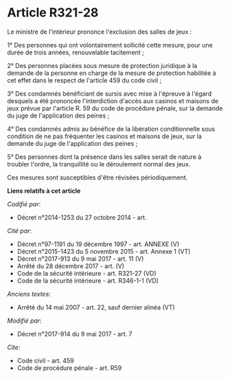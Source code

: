 # Article R321-28

Le ministre de l'intérieur prononce l'exclusion des salles de jeux :

1° Des personnes qui ont volontairement sollicité cette mesure, pour une durée de trois années, renouvelable tacitement ;

2° Des personnes placées sous mesure de protection juridique à la demande de la personne en charge de la mesure de protection
habilitée à cet effet dans le respect de l'article 459 du code civil ;

3° Des condamnés bénéficiant de sursis avec mise à l'épreuve à l'égard desquels a été prononcée l'interdiction d'accès aux
casinos et maisons de jeux prévue par l'article R. 59 du code de procédure pénale, sur la demande du juge de l'application
des peines ;

4° Des condamnés admis au bénéfice de la libération conditionnelle sous condition de ne pas fréquenter les casinos et maisons
de jeux, sur la demande du juge de l'application des peines ;

5° Des personnes dont la présence dans les salles serait de nature à troubler l'ordre, la tranquillité ou le déroulement
normal des jeux.

Ces mesures sont susceptibles d'être révisées périodiquement.

**Liens relatifs à cet article**

_Codifié par_:

  - Décret n°2014-1253 du 27 octobre 2014 - art.

_Cité par_:

  - Décret n°97-1191 du 19 décembre 1997 - art. ANNEXE (V)
  - Décret n°2015-1423 du 5 novembre 2015 - art. Annexe 1 (VT)
  - Décret n°2017-913 du 9 mai 2017 - art. 11 (V)
  - Arrêté du 28 décembre 2017 - art. (V)
  - Code de la sécurité intérieure - art. R321-27 (VD)
  - Code de la sécurité intérieure - art. R346-1-1 (VD)

_Anciens textes_:

  - Arrêté du 14 mai 2007 - art. 22, sauf dernier alinéa (VT)

_Modifié par_:

  - Décret n°2017-914 du 9 mai 2017 - art. 7

_Cite_:

  - Code civil - art. 459
  - Code de procédure pénale - art. R59
